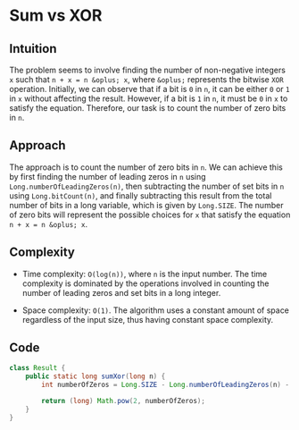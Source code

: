 # Sum vs XOR

## Intuition

The problem seems to involve finding the number of non-negative integers `x` such that `n + x = n &oplus; x`, where `&oplus;` represents the bitwise `XOR` operation. Initially, we can observe that if a bit is `0` in `n`, it can be either `0` or `1` in `x` without affecting the result. However, if a bit is `1` in `n`, it must be `0` in `x` to satisfy the equation. Therefore, our task is to count the number of zero bits in `n`.

## Approach

The approach is to count the number of zero bits in `n`. We can achieve this by first finding the number of leading zeros in `n` using `Long.numberOfLeadingZeros(n)`, then subtracting the number of set bits in `n` using `Long.bitCount(n)`, and finally subtracting this result from the total number of bits in a long variable, which is given by `Long.SIZE`. The number of zero bits will represent the possible choices for `x` that satisfy the equation `n + x = n &oplus; x`.

## Complexity

- Time complexity: `O(log(n))`, where `n` is the input number. The time complexity is dominated by the operations involved in counting the number of leading zeros and set bits in a long integer.

- Space complexity: `O(1)`. The algorithm uses a constant amount of space regardless of the input size, thus having constant space complexity.

## Code

```java
class Result {
    public static long sumXor(long n) {
        int numberOfZeros = Long.SIZE - Long.numberOfLeadingZeros(n) - Long.bitCount(n);

        return (long) Math.pow(2, numberOfZeros);
    }
}
```
